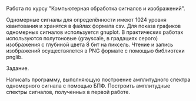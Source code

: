 Работа по курсу "Компьютерная обработка сигналов и изображений".

Одномерные сигналы для определённости имеют 1024 уровня квантования и хранятся в файлах формата csv. 
Для показа графиков одномерных сигналов используется gnuplot.
В практических работах используются полутоновые (grayscale, в градациях серого) изображения с глубиной цвета 8 бит на пиксель. 
Чтение и запись изображений осуществялется в PNG формате с помощью библиотеки pnglib.

Задание.

Написать программу, выполняющую построение амплитудного спектра одномерного сигнала с помощью БПФ. Построить амплитудные спектры сигналов, полученных в первой работе.
